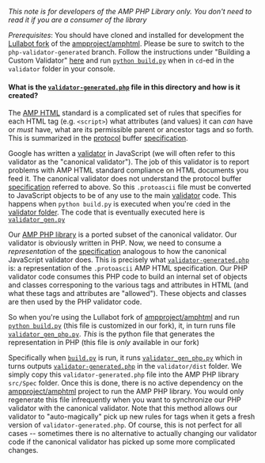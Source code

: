 _This note is for developers of the AMP PHP Library only. You don't need to read it if you are a consumer of the library_

_Prerequisites_: You should have cloned and installed for development the [Lullabot fork](https://github.com/Lullabot/amphtml) of the [ampproject/amphtml](https://github.com/ampproject/amphtml). Please be sure to switch to the `php-validator-generated` branch. Follow the instructions under "Building a Custom Validator" [here](https://github.com/Lullabot/amphtml/tree/php-validator-generated/validator) and run [`python build.py`](https://github.com/Lullabot/amphtml/blob/php-validator-generated/validator/build.py) when in `cd`-ed in the `validator` folder in your console.

#### What is the [`validator-generated.php`](https://github.com/Lullabot/amp-library/blob/master/src/Spec/validator-generated.php) file in this directory and how is it created?

The [AMP HTML](https://www.ampproject.org/) standard is a complicated set of rules that specifies for each HTML tag (e.g. `<script>`) what attributes (and values) it can _can_ have or _must_ have, what are its permissible parent or ancestor tags and so forth. This is summarized in the [protocol](https://developers.google.com/protocol-buffers/) buffer [specification](https://github.com/ampproject/amphtml/blob/master/validator/validator-main.protoascii). 

Google has written a [validator](https://github.com/ampproject/amphtml/blob/master/validator/validator.js) in JavaScript (we will often refer to this validator as the "canonical validator"). The job of this validator is to report problems with AMP HTML standard compliance on HTML documents you feed it. The canonical validator does not understand the protocol buffer [specification](https://github.com/ampproject/amphtml/blob/master/validator/validator-main.protoascii) referred to above. So this `.protoascii` file must be converted to JavaScript objects to be of any use to the main [validator](https://github.com/ampproject/amphtml/blob/master/validator/validator.js) code. This happens when `python build.py` is executed when you're `cd`ed in the [validator folder](https://github.com/ampproject/amphtml/tree/master/validator). The code that is eventually executed here is [`validator_gen.py`](https://github.com/ampproject/amphtml/blob/master/validator/validator_gen.py)

Our [AMP PHP library](https://github.com/Lullabot/amp-library) is a ported subset of the canonical validator. Our validator is obviously written in PHP. Now, we need to consume a _representation_ of the [specification](https://github.com/ampproject/amphtml/blob/master/validator/validator-main.protoascii) analogous to how the canonical JavaScript validator does. This is precisely what [`validator-generated.php`](https://github.com/Lullabot/amp-library/blob/master/src/Spec/validator-generated.php) is: a representation of the `.protoascii` AMP HTML specification. Our PHP validator code consumes this PHP code to build an internal set of objects and classes corresponing to the various tags and attributes in HTML (and what these tags and attributes are "allowed"). These objects and classes are then used by the PHP validator code.

So when you're using the Lullabot fork of [ampproject/amphtml](https://github.com/ampproject/amphtml) and run [`python build.py`](https://github.com/Lullabot/amphtml/blob/php-validator-generated/validator/build.py) (this file is customized in our fork), it, in turn runs file [`validator_gen_php.py`](https://github.com/Lullabot/amphtml/blob/php-validator-generated/validator/validator_gen_php.py). _This_ is the python file that generates the representation in PHP (this file is _only_ available in our fork)

Specifically when [`build.py`](https://github.com/Lullabot/amphtml/blob/php-validator-generated/validator/build.py) is run, it runs [`validator_gen_php.py`](https://github.com/Lullabot/amphtml/blob/php-validator-generated/validator/validator_gen_php.py) which in turns outputs [`validator-generated.php`](https://github.com/Lullabot/amphtml/blob/php-validator-generated/validator/validator_gen_php.py) in the `validator/dist` folder. We simply copy this `validator-generated.php` file into the AMP PHP library `src/Spec` folder. Once this is done, there is no active dependency on the [ampproject/amphtml](https://github.com/ampproject/amphtml) project to run the AMP PHP library. You would only regenerate this file infrequently when you want to synchronize our PHP validator with the canonical validator. Note that this method allows our validator to "auto-magically" pick up new rules for tags when it gets a fresh version of `validator-generated.php`. Of course, this is not perfect for all cases -- sometimes there is no alternative to actually changing our validator code if the canonical validator has picked up some more complicated changes.
